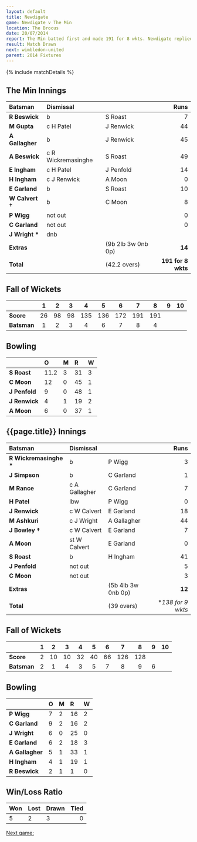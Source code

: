 ```yaml
---
layout: default
title: Newdigate
game: Newdigate v The Min
location: The Brocus
date: 20/07/2014
report: The Min batted first and made 191 for 8 wkts. Newdigate replied with 138 for 9 wkts, when time ran out
result: Match Drawn
next: wimbledon-united
parent: 2014 Fixtures
---
```


{% include matchDetails %}

## The Min Innings

| Batsman | Dismissal |  | Runs |
|:---|:---|---|---:|
| **R Beswick** | b | S Roast | 7 |
| **M Gupta** | c H Patel | J Renwick | 44 |
| **A Gallagher** | b | J Renwick | 45 |
| **A Beswick** | c R Wickremasinghe | S Roast | 49 |
| **E Ingham** | c H Patel | J Penfold | 14 |
| **H Ingham** | c J Renwick | A Moon | 0 |
| **E Garland** | b | S Roast | 10 |
| **W Calvert &#8224;** | b | C Moon | 8 |
| **P Wigg** | not out |  | 0 |
| **C Garland** | not out |  | 0 |
| **J Wright &#42;** | dnb |  |  |
| **Extras** | | (9b 2lb 3w 0nb 0p) | **14** |
| **Total** | | (42.2 overs) | **191 for 8 wkts** |

## Fall of Wickets

| | 1 | 2 | 3 | 4 | 5 | 6 | 7 | 8 | 9 | 10 |
|---|:---:|:---:|:---:|:---:|:---:|:---:|:---:|:---:|:---:|:---:|
| **Score** | 26 | 98 | 98 | 135 | 136 | 172 | 191 | 191 |  |  |
| **Batsman** | 1 | 2 | 3 | 4 | 6 | 7 | 8 | 4 |  |  |

## Bowling

| | O | M | R | W |
|---|:---|:---|:---|:---|
| **S Roast** | 11.2 | 3 | 31 | 3 |
| **C Moon** | 12 | 0 | 45 | 1 |
| **J Penfold** | 9 | 0 | 48 | 1 |
| **J Renwick** | 4 | 1 | 19 | 2 |
| **A Moon** | 6 | 0 | 37 | 1 |

## {{page.title}} Innings

| Batsman | Dismissal |  | Runs |
|:---|:---|---|---:|
| **R Wickremasinghe &#42;** | b | P Wigg | 3 |
| **J Simpson** | b | C Garland | 1 |
| **M Rance** | c A Gallagher | C Garland | 7 |
| **H Patel** | lbw | P Wigg | 0 |
| **J Renwick** | c W Calvert | E Garland | 18 |
| **M Ashkuri** | c J Wright | A Gallagher | 44 |
| **J Bowley &#8224;** | c W Calvert | E Garland | 7 |
| **A Moon** | st W Calvert | E Garland | 0 |
| **S Roast** | b | H Ingham | 41 |
| **J Penfold** | not out |  | 5 |
| **C Moon** | not out |  | 3 |
| **Extras** | | (5b 4lb 3w 0nb 0p) | **12** |
| **Total** | | (39 overs) | **138 for 9 wkts* |

## Fall of Wickets

| | 1 | 2 | 3 | 4 | 5 | 6 | 7 | 8 | 9 | 10 |
|---|:---:|:---:|:---:|:---:|:---:|:---:|:---:|:---:|:---:|:---:|
| **Score** | 2 | 10 | 10 | 32 | 40 | 66 | 126 | 128  |  |  |
| **Batsman** | 2 | 1 | 4 | 3 | 5 | 7 | 8 | 9 | 6 |  |

## Bowling

| | O | M | R | W |
|---|:---|:---|:---|:---|
| **P Wigg** | 7 | 2 | 16 | 2 |
| **C Garland** | 9 | 2 | 16 | 2 |
| **J Wright** | 6 | 0 | 25 | 0 |
| **E Garland** | 6 | 2 | 18 | 3 |
| **A Gallagher** | 5 | 1 | 33 | 1 |
| **H Ingham** | 4 | 1 | 19 | 1 |
| **R Beswick** | 2 | 1 | 1 | 0 |

## Win/Loss Ratio

| Won | Lost | Drawn | Tied |
|:---|:---|:---|---:|
| 5 | 2 | 3 | 0 |

[Next game:]({{page.next}})